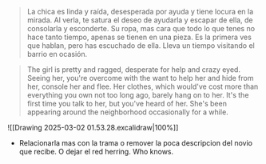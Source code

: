

> La chica es linda y raída, desesperada por ayuda y tiene locura en la mirada. Al verla, te satura el deseo de ayudarla y escapar de ella, de consolarla y esconderte. Su ropa, mas cara que todo lo que tenes no hace tanto tiempo, apenas se tienen en una pieza.
> Es la primera ves que hablan, pero has escuchado de ella. Lleva un tiempo visitando el barrio en ocasión.



>The girl is pretty and ragged, desperate for help and crazy eyed. Seeing her, you're overcome with the want to help her and hide from her, console her and flee. Her clothes, which would've cost more than everything you own not too long ago, barely hang on to her.
>It's the first time you talk to her, but you've heard of her. She's been appearing around the neighborhood occasionally for a while.


![[Drawing 2025-03-02 01.53.28.excalidraw|100%]]



- Relacionarla mas con la trama o remover la poca descripcion del novio que recibe. O dejar el red herring. Who knows. 



